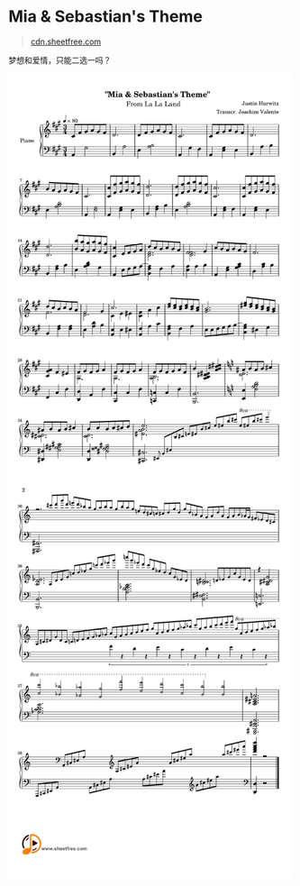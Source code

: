# Mia & Sebastian's Theme

> [cdn.sheetfree.com](https://cdn.sheetfree.com/soundtrack/mia-and-sebastian%27s-theme.pdf)

梦想和爱情，只能二选一吗？

![1](1.png)
![2](2.png)
